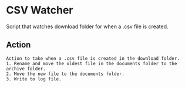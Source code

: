 # CSV Watcher

Script that watches download folder for when a .csv file is created.

## Action

    Action to take when a .csv file is created in the download folder.
    1. Rename and move the oldest file in the documents folder to the archive folder.
    2. Move the new file to the documents folder.
    3. Write to log file.
